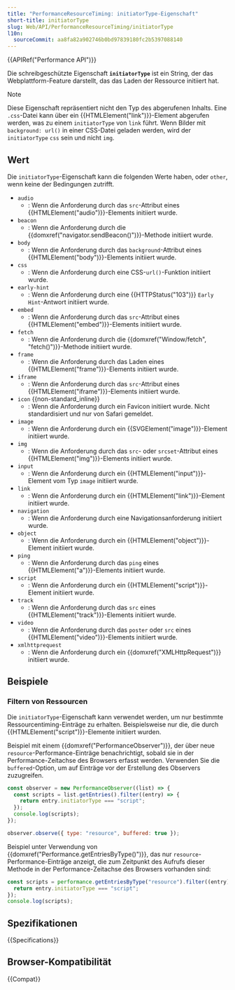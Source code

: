 ```yaml
---
title: "PerformanceResourceTiming: initiatorType-Eigenschaft"
short-title: initiatorType
slug: Web/API/PerformanceResourceTiming/initiatorType
l10n:
  sourceCommit: aa8fa82a902746b0bd97839180fc2b5397088140
---
```


{{APIRef("Performance API")}}

Die schreibgeschützte Eigenschaft **`initiatorType`** ist ein String, der das Webplattform-Feature darstellt, das das Laden der Ressource initiiert hat.

> [!NOTE]
> Diese Eigenschaft repräsentiert nicht den Typ des abgerufenen Inhalts. Eine `.css`-Datei kann über ein {{HTMLElement("link")}}-Element abgerufen werden, was zu einem `initiatorType` von `link` führt. Wenn Bilder mit `background: url()` in einer CSS-Datei geladen werden, wird der `initiatorType` `css` sein und nicht `img`.

## Wert

Die `initiatorType`-Eigenschaft kann die folgenden Werte haben, oder `other`, wenn keine der Bedingungen zutrifft.

- `audio`
  - : Wenn die Anforderung durch das `src`-Attribut eines {{HTMLElement("audio")}}-Elements initiiert wurde.
- `beacon`
  - : Wenn die Anforderung durch die {{domxref("navigator.sendBeacon()")}}-Methode initiiert wurde.
- `body`
  - : Wenn die Anforderung durch das `background`-Attribut eines {{HTMLElement("body")}}-Elements initiiert wurde.
- `css`
  - : Wenn die Anforderung durch eine CSS-`url()`-Funktion initiiert wurde.
- `early-hint`
  - : Wenn die Anforderung durch eine {{HTTPStatus("103")}} `Early Hint`-Antwort initiiert wurde.
- `embed`
  - : Wenn die Anforderung durch das `src`-Attribut eines {{HTMLElement("embed")}}-Elements initiiert wurde.
- `fetch`
  - : Wenn die Anforderung durch die {{domxref("Window/fetch", "fetch()")}}-Methode initiiert wurde.
- `frame`
  - : Wenn die Anforderung durch das Laden eines {{HTMLElement("frame")}}-Elements initiiert wurde.
- `iframe`
  - : Wenn die Anforderung durch das `src`-Attribut eines {{HTMLElement("iframe")}}-Elements initiiert wurde.
- `icon` {{non-standard_inline}}
  - : Wenn die Anforderung durch ein Favicon initiiert wurde. Nicht standardisiert und nur von Safari gemeldet.
- `image`
  - : Wenn die Anforderung durch ein {{SVGElement("image")}}-Element initiiert wurde.
- `img`
  - : Wenn die Anforderung durch das `src`- oder `srcset`-Attribut eines {{HTMLElement("img")}}-Elements initiiert wurde.
- `input`
  - : Wenn die Anforderung durch ein {{HTMLElement("input")}}-Element vom Typ `image` initiiert wurde.
- `link`
  - : Wenn die Anforderung durch ein {{HTMLElement("link")}}-Element initiiert wurde.
- `navigation`
  - : Wenn die Anforderung durch eine Navigationsanforderung initiiert wurde.
- `object`
  - : Wenn die Anforderung durch ein {{HTMLElement("object")}}-Element initiiert wurde.
- `ping`
  - : Wenn die Anforderung durch das `ping` eines {{HTMLElement("a")}}-Elements initiiert wurde.
- `script`
  - : Wenn die Anforderung durch ein {{HTMLElement("script")}}-Element initiiert wurde.
- `track`
  - : Wenn die Anforderung durch das `src` eines {{HTMLElement("track")}}-Elements initiiert wurde.
- `video`
  - : Wenn die Anforderung durch das `poster` oder `src` eines {{HTMLElement("video")}}-Elements initiiert wurde.
- `xmlhttprequest`
  - : Wenn die Anforderung durch ein {{domxref("XMLHttpRequest")}} initiiert wurde.

## Beispiele

### Filtern von Ressourcen

Die `initiatorType`-Eigenschaft kann verwendet werden, um nur bestimmte Ressourcentiming-Einträge zu erhalten. Beispielsweise nur die, die durch {{HTMLElement("script")}}-Elemente initiiert wurden.

Beispiel mit einem {{domxref("PerformanceObserver")}}, der über neue `resource`-Performance-Einträge benachrichtigt, sobald sie in der Performance-Zeitachse des Browsers erfasst werden. Verwenden Sie die `buffered`-Option, um auf Einträge vor der Erstellung des Observers zuzugreifen.

```js
const observer = new PerformanceObserver((list) => {
  const scripts = list.getEntries().filter((entry) => {
    return entry.initiatorType === "script";
  });
  console.log(scripts);
});

observer.observe({ type: "resource", buffered: true });
```

Beispiel unter Verwendung von {{domxref("Performance.getEntriesByType()")}}, das nur `resource`-Performance-Einträge anzeigt, die zum Zeitpunkt des Aufrufs dieser Methode in der Performance-Zeitachse des Browsers vorhanden sind:

```js
const scripts = performance.getEntriesByType("resource").filter((entry) => {
  return entry.initiatorType === "script";
});
console.log(scripts);
```

## Spezifikationen

{{Specifications}}

## Browser-Kompatibilität

{{Compat}}
